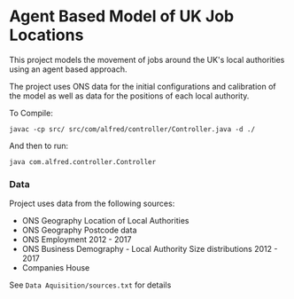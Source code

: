 # Agent Based Model of UK Job Locations

This project models the movement of jobs around the UK's local authorities using an agent based approach.

The project uses ONS data for the initial configurations and calibration of the model as well as data for the positions of each local authority.

To Compile:
```
javac -cp src/ src/com/alfred/controller/Controller.java -d ./
```

And then to run:

```
java com.alfred.controller.Controller
```

### Data
Project uses data from the following sources:
+ ONS Geography Location of Local Authorities
+ ONS Geography Postcode data
+ ONS Employment 2012 - 2017
+ ONS Business Demography - Local Authority Size distributions 2012 - 2017
+ Companies House

See `Data Aquisition/sources.txt` for details

